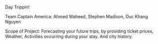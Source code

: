 Day Trippin!

Team Captain America:	Ahmed Waheed, Stephen Madison, Duc Khang Nguyen


Scope of Project: 	Forecasting your future trips, by providing ticket prices, Weather, Activities occurring during your stay.  And city history.
